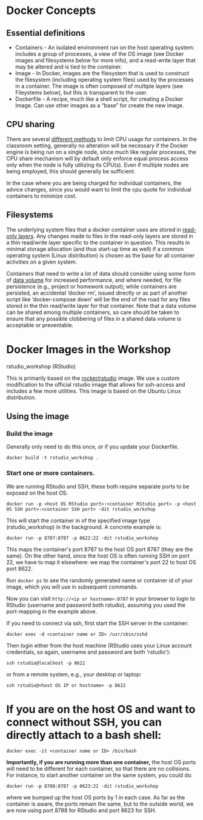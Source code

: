 # Docker Concepts
## Essential definitions

* Containers - An isolated environment run on the host operating system: includes a group of processes, a view of the OS image (see Docker images and filesystems below for more info), and a read-write layer that may be altered and is tied to the container.
* Image - In Docker, images are the filesystem that is used to construct the filesystem (including operating system files) used by the processes in a container. The image is often composed of multiple layers (see Fileystems below), but this is transparent to the user.
* Dockerfile - A recipe, much like a shell script, for creating a Docker Image. Can use other images as a “base” for create the new image.

## CPU sharing


There are several [different methods](https://docs.docker.com/engine/reference/run/) to limit CPU usage for containers. In the classroom setting, generally no alteration will be necessary if the Docker engine is being run on a single node, since much like regular processes, the CPU share mechanism will by default only enforce equal process access only when the node is fully utilizing its CPU(s). Even if multiple nodes are being employed, this should generally be sufficient.

In the case where you are being charged for individual containers, the advice changes, since you would want to limit the cpu quote for individual containers to minimize cost.

## Filesystems

The underlying system files that a docker container uses are stored in [read-only layers](https://docs.docker.com/engine/userguide/storagedriver/imagesandcontainers/). Any changes made to files in the read-only layers are stored in a thin read/write layer specific to the container in question. This results in minimal storage allocation (and thus start-up time as well) if a common operating system (Linux distribution) is chosen as the base for all container activities on a given system.


Containers that need to write a lot of data should consider using some form of [data volume](https://docs.docker.com/engine/tutorials/dockervolumes/) for increased performance, and where needed, for file persistence (e.g., project or homework output); while containers are persisted, an accidental ‘docker rm’, issued directly or as part of another script like ‘docker-compose down’ will be the end of the road for any files stored in the thin read/write layer for that container. Note that a data volume can be shared among multiple containers, so care should be taken to ensure that any possible clobbering of files in a shared data volume is acceptable or preventable.

# Docker Images in the Workshop
rstudio_workshop (RStudio)

This is primarily based on the [rocker/rstudio](https://hub.docker.com/r/rocker/rstudio/) image. We use a custom modification to the official rstudio image that allows for ssh-access and includes a few more utilities. This image is based on the Ubuntu Linux distribution.


## Using the image

### Build the image
Generally only need to do this once, or if you update your Dockerfile.

```
docker build -t rstudio_workshop .
```

### Start one or more containers.

We are running RStudio and SSH, these both require separate ports to be exposed on the host OS.

```
docker run -p <host OS RStudio port>:<container RStudio port> -p <host OS SSH port>:<container SSH port> -dit rstudio_workshop
```

This will start the container in of the specified image type (rstudio_workshop) in the background. A concrete example is:


```
docker run -p 8787:8787 -p 8622:22 -dit rstudio_workshop
```
This maps the container's port 8787 to the host OS port 8787 (they are the same). On the other hand, since the host OS is often
running SSH on port 22, we have to map it elsewhere: we map the container's port 22 to host OS port 8622.

Run `docker ps` to see the randomly generated name or container id of your image, which you will use in subsequent commands.

Now you can visit `http://<ip or hostname>:8787` in your browser to login to RStudio (username and password both rstudio), assuming
you used the port-mapping in the example above.


If you need to connect via ssh, first start the SSH server in the container:

```
docker exec -d <container name or ID> /usr/sbin/sshd
```

Then login either from the host machine (RStudio uses your Linux account credentials, so again, username and password are both 'rstudio'):

```
ssh rstudio@localhost -p 8622

```

or from a remote system, e.g., your desktop or laptop:

```
ssh rstudio@<host OS IP or hostname> -p 8622

```


# If you are on the host OS and want to connect without SSH, you can directly attach to a bash shell:

```
docker exec -it <container name or ID> /bin/bash
```

**Importantly, if you are running more than one container,** the host OS ports will need to be different for each container,
so that there are no collisions. For instance, to start another container on the same system, you could do:

```
docker run -p 8788:8787 -p 8623:22 -dit rstudio_workshop
```

where we bumped up the host OS ports by 1 in each case. As far as the container is aware, the ports remain the same, but to the outside
world, we are now using port 8788 for RStudio and port 8623 for SSH.


